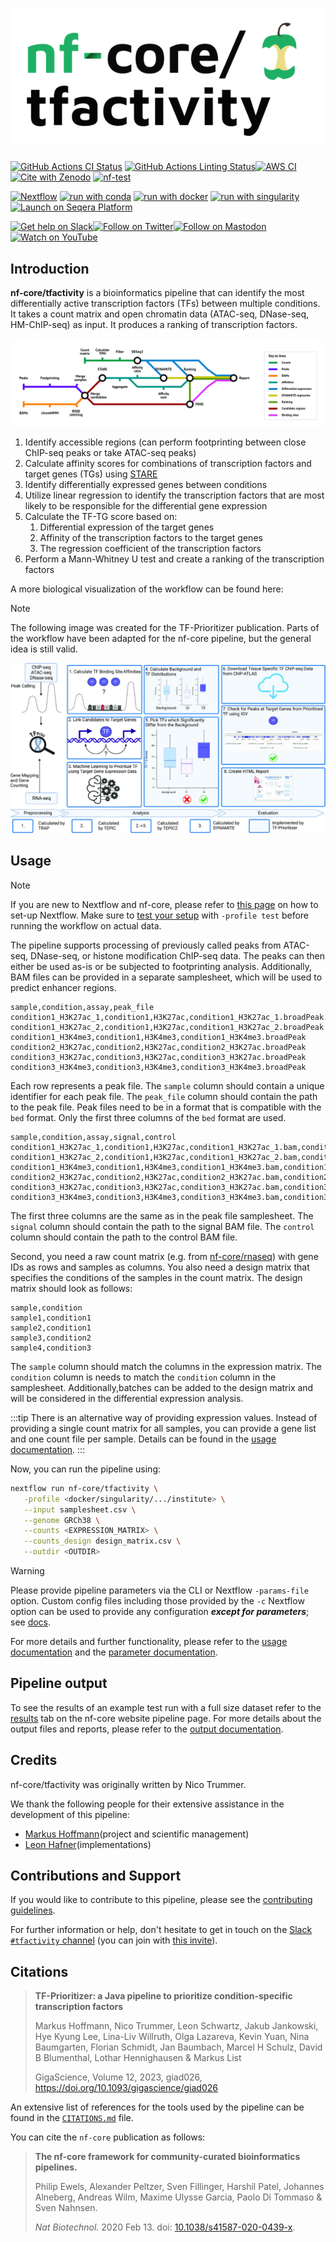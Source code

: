 <h1>
  <picture>
    <source media="(prefers-color-scheme: dark)" srcset="docs/images/nf-core-tfactivity_logo_dark.png">
    <img alt="nf-core/tfactivity" src="docs/images/nf-core-tfactivity_logo_light.png">
  </picture>
</h1>

[![GitHub Actions CI Status](https://github.com/nf-core/tfactivity/actions/workflows/ci.yml/badge.svg)](https://github.com/nf-core/tfactivity/actions/workflows/ci.yml)
[![GitHub Actions Linting Status](https://github.com/nf-core/tfactivity/actions/workflows/linting.yml/badge.svg)](https://github.com/nf-core/tfactivity/actions/workflows/linting.yml)[![AWS CI](https://img.shields.io/badge/CI%20tests-full%20size-FF9900?labelColor=000000&logo=Amazon%20AWS)](https://nf-co.re/tfactivity/results)[![Cite with Zenodo](http://img.shields.io/badge/DOI-10.5281/zenodo.XXXXXXX-1073c8?labelColor=000000)](https://doi.org/10.5281/zenodo.XXXXXXX)
[![nf-test](https://img.shields.io/badge/unit_tests-nf--test-337ab7.svg)](https://www.nf-test.com)

[![Nextflow](https://img.shields.io/badge/nextflow%20DSL2-%E2%89%A523.04.0-23aa62.svg)](https://www.nextflow.io/)
[![run with conda](http://img.shields.io/badge/run%20with-conda-3EB049?labelColor=000000&logo=anaconda)](https://docs.conda.io/en/latest/)
[![run with docker](https://img.shields.io/badge/run%20with-docker-0db7ed?labelColor=000000&logo=docker)](https://www.docker.com/)
[![run with singularity](https://img.shields.io/badge/run%20with-singularity-1d355c.svg?labelColor=000000)](https://sylabs.io/docs/)
[![Launch on Seqera Platform](https://img.shields.io/badge/Launch%20%F0%9F%9A%80-Seqera%20Platform-%234256e7)](https://cloud.seqera.io/launch?pipeline=https://github.com/nf-core/tfactivity)

[![Get help on Slack](http://img.shields.io/badge/slack-nf--core%20%23tfactivity-4A154B?labelColor=000000&logo=slack)](https://nfcore.slack.com/channels/tfactivity)[![Follow on Twitter](http://img.shields.io/badge/twitter-%40nf__core-1DA1F2?labelColor=000000&logo=twitter)](https://twitter.com/nf_core)[![Follow on Mastodon](https://img.shields.io/badge/mastodon-nf__core-6364ff?labelColor=FFFFFF&logo=mastodon)](https://mstdn.science/@nf_core)[![Watch on YouTube](http://img.shields.io/badge/youtube-nf--core-FF0000?labelColor=000000&logo=youtube)](https://www.youtube.com/c/nf-core)

## Introduction

**nf-core/tfactivity** is a bioinformatics pipeline that can identify the most differentially active transcription factors (TFs) between multiple conditions. It takes a count matrix and open chromatin data (ATAC-seq, DNase-seq, HM-ChIP-seq) as input. It produces a ranking of transcription factors.

![Metro map](docs/images/metromap.png)

1. Identify accessible regions (can perform footprinting between close ChIP-seq peaks or take ATAC-seq peaks)
2. Calculate affinity scores for combinations of transcription factors and target genes (TGs) using [STARE](https://doi.org/10.1093/bioinformatics/btad062)
3. Identify differentially expressed genes between conditions
4. Utilize linear regression to identify the transcription factors that are most likely to be responsible for the differential gene expression
5. Calculate the TF-TG score based on:
   1. Differential expression of the target genes
   2. Affinity of the transcription factors to the target genes
   3. The regression coefficient of the transcription factors
6. Perform a Mann-Whitney U test and create a ranking of the transcription factors

A more biological visualization of the workflow can be found here:

> [!NOTE]
> The following image was created for the TF-Prioritizer publication. Parts of the workflow have been adapted for the nf-core pipeline, but the general idea is still valid.

![TF-Prioritizer workflow](docs/images/tfprio.jpeg)

## Usage

> [!NOTE]
> If you are new to Nextflow and nf-core, please refer to [this page](https://nf-co.re/docs/usage/installation) on how to set-up Nextflow. Make sure to [test your setup](https://nf-co.re/docs/usage/introduction#how-to-run-a-pipeline) with `-profile test` before running the workflow on actual data.

The pipeline supports processing of previously called peaks from ATAC-seq, DNase-seq, or histone modification ChIP-seq data. The peaks can then either be used as-is or be subjected to footprinting analysis. Additionally, BAM files can be provided in a separate samplesheet, which will be used to predict enhancer regions.

```csv title="samplesheet.csv"
sample,condition,assay,peak_file
condition1_H3K27ac_1,condition1,H3K27ac,condition1_H3K27ac_1.broadPeak
condition1_H3K27ac_2,condition1,H3K27ac,condition1_H3K27ac_2.broadPeak
condition1_H3K4me3,condition1,H3K4me3,condition1_H3K4me3.broadPeak
condition2_H3K27ac,condition2,H3K27ac,condition2_H3K27ac.broadPeak
condition3_H3K27ac,condition3,H3K27ac,condition3_H3K27ac.broadPeak
condition3_H3K4me3,condition3,H3K4me3,condition3_H3K4me3.broadPeak
```

Each row represents a peak file. The `sample` column should contain a unique identifier for each peak file. The `peak_file` column should contain the path to the peak file. Peak files need to be in a format that is compatible with the `bed` format. Only the first three columns of the `bed` format are used.

```csv title="samplesheet_bam.csv"
sample,condition,assay,signal,control
condition1_H3K27ac_1,condition1,H3K27ac,condition1_H3K27ac_1.bam,condition1_control.bam
condition1_H3K27ac_2,condition1,H3K27ac,condition1_H3K27ac_2.bam,condition1_control.bam
condition1_H3K4me3,condition1,H3K4me3,condition1_H3K4me3.bam,condition1_control.bam
condition2_H3K27ac,condition2,H3K27ac,condition2_H3K27ac.bam,condition2_control.bam
condition3_H3K27ac,condition3,H3K27ac,condition3_H3K27ac.bam,condition3_control.bam
condition3_H3K4me3,condition3,H3K4me3,condition3_H3K4me3.bam,condition3_control.bam
```

The first three columns are the same as in the peak file samplesheet. The `signal` column should contain the path to the signal BAM file. The `control` column should contain the path to the control BAM file.

Second, you need a raw count matrix (e.g. from [nf-core/rnaseq](https://nf-co.re/rnaseq)) with gene IDs as rows and samples as columns. You also need a design matrix that specifies the conditions of the samples in the count matrix. The design matrix should look as follows:

```csv title="design_matrix.csv"
sample,condition
sample1,condition1
sample2,condition1
sample3,condition2
sample4,condition3
```

The `sample` column should match the columns in the expression matrix. The `condition` column is needs to match the `condition` column in the samplesheet. Additionally,batches can be added to the design matrix and will be considered in the differential expression analysis.

:::tip
There is an alternative way of providing expression values. Instead of providing a single count matrix for all samples, you can provide a gene list and one count file per sample. Details can be found in the [usage documentation](https://nf-co.re/tfactivity/usage).
:::

Now, you can run the pipeline using:

```bash
nextflow run nf-core/tfactivity \
   -profile <docker/singularity/.../institute> \
   --input samplesheet.csv \
   --genome GRCh38 \
   --counts <EXPRESSION_MATRIX> \
   --counts_design design_matrix.csv \
   --outdir <OUTDIR>
```

> [!WARNING]
> Please provide pipeline parameters via the CLI or Nextflow `-params-file` option. Custom config files including those provided by the `-c` Nextflow option can be used to provide any configuration _**except for parameters**_;
> see [docs](https://nf-co.re/usage/configuration#custom-configuration-files).

For more details and further functionality, please refer to the [usage documentation](https://nf-co.re/tfactivity/usage) and the [parameter documentation](https://nf-co.re/tfactivity/parameters).

## Pipeline output

To see the results of an example test run with a full size dataset refer to the [results](https://nf-co.re/tfactivity/results) tab on the nf-core website pipeline page.
For more details about the output files and reports, please refer to the
[output documentation](https://nf-co.re/tfactivity/output).

## Credits

nf-core/tfactivity was originally written by Nico Trummer.

We thank the following people for their extensive assistance in the development of this pipeline:

- [Markus Hoffmann](https://scholar.google.com/citations?user=_qXUS28AAAAJ)(project and scientific management)
- [Leon Hafner](https://www.linkedin.com/in/leon-hafner/)(implementations)

## Contributions and Support

If you would like to contribute to this pipeline, please see the [contributing guidelines](.github/CONTRIBUTING.md).

For further information or help, don't hesitate to get in touch on the [Slack `#tfactivity` channel](https://nfcore.slack.com/channels/tfactivity) (you can join with [this invite](https://nf-co.re/join/slack)).

## Citations

> **TF-Prioritizer: a Java pipeline to prioritize condition-specific transcription factors**
>
> Markus Hoffmann, Nico Trummer, Leon Schwartz, Jakub Jankowski, Hye Kyung Lee, Lina-Liv Willruth, Olga Lazareva, Kevin Yuan, Nina Baumgarten, Florian Schmidt, Jan Baumbach, Marcel H Schulz, David B Blumenthal, Lothar Hennighausen & Markus List
>
> GigaScience, Volume 12, 2023, giad026, https://doi.org/10.1093/gigascience/giad026

<!-- TODO nf-core: Add citation for pipeline after first release. Uncomment lines below and update Zenodo doi and badge at the top of this file. -->
<!-- If you use nf-core/tfactivity for your analysis, please cite it using the following doi: [10.5281/zenodo.XXXXXX](https://doi.org/10.5281/zenodo.XXXXXX) -->

<!-- TODO nf-core: Add bibliography of tools and data used in your pipeline -->

An extensive list of references for the tools used by the pipeline can be found in the [`CITATIONS.md`](CITATIONS.md) file.

You can cite the `nf-core` publication as follows:

> **The nf-core framework for community-curated bioinformatics pipelines.**
>
> Philip Ewels, Alexander Peltzer, Sven Fillinger, Harshil Patel, Johannes Alneberg, Andreas Wilm, Maxime Ulysse Garcia, Paolo Di Tommaso & Sven Nahnsen.
>
> _Nat Biotechnol._ 2020 Feb 13. doi: [10.1038/s41587-020-0439-x](https://dx.doi.org/10.1038/s41587-020-0439-x).
